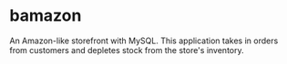 # bamazon
An Amazon-like storefront with MySQL. This application takes in orders from customers and depletes stock from the store's inventory. 
